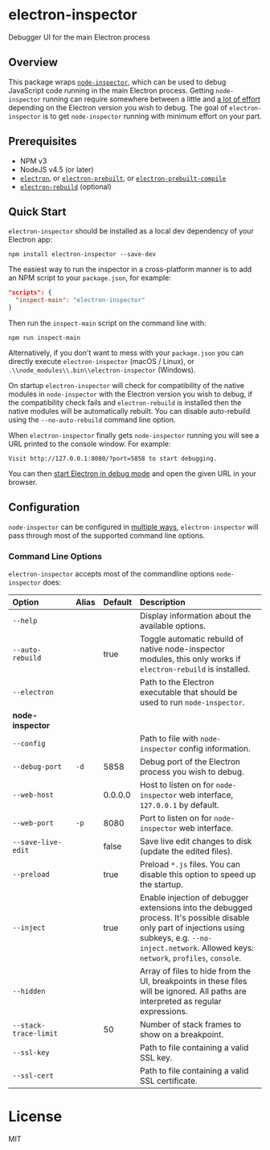 # electron-inspector
Debugger UI for the main Electron process

## Overview

This package wraps [`node-inspector`][node-inspector-npm], which can be used to debug JavaScript
code running in the main Electron process. Getting `node-inspector` running can require somewhere
between a little and [a lot of effort][node-inspector-electron-v13x] depending on the Electron
version you wish to debug. The goal of `electron-inspector` is to get `node-inspector` running
with minimum effort on your part.

[node-inspector-npm]: https://www.npmjs.com/package/node-inspector
[node-inspector-electron-v13x]: http://vadim.macagon.com/blog/2016/09/11/rebuilding-node-inspector-for-electron-v13x/

## Prerequisites

- NPM v3
- NodeJS v4.5 (or later)
- [`electron`][electron-npm], or [`electron-prebuilt`][electron-prebuilt-npm], or [`electron-prebuilt-compile`][electron-prebuilt-compile-npm]
- [`electron-rebuild`][electron-rebuild-npm] (optional)

[electron-npm]: https://www.npmjs.com/package/electron
[electron-prebuilt-npm]: https://www.npmjs.com/package/electron-prebuilt
[electron-prebuilt-compile-npm]: https://www.npmjs.com/package/electron-prebuilt-compile
[electron-rebuild-npm]: https://www.npmjs.com/package/electron-rebuild

## Quick Start

`electron-inspector` should be installed as a local dev dependency of your Electron app: 

```shell
npm install electron-inspector --save-dev
```

The easiest way to run the inspector in a cross-platform manner is to add an NPM script to your
`package.json`, for example:

```json
"scripts": {
  "inspect-main": "electron-inspector"
}
```

Then run the `inspect-main` script on the command line with:

```shell
npm run inspect-main
```

Alternatively, if you don't want to mess with your `package.json` you can directly execute
`electron-inspector` (macOS / Linux), or `.\\node_modules\\.bin\\electron-inspector` (Windows).

On startup `electron-inspector` will check for compatibility of the native modules in
`node-inspector` with the Electron version you wish to debug, if the compatibility check
fails and `electron-rebuild` is installed then the native modules will be automatically
rebuilt. You can disable auto-rebuild using the `--no-auto-rebuild` command line option.

When `electron-inspector` finally gets `node-inspector` running you will see a URL printed to the
console window. For example:

```shell
Visit http://127.0.0.1:8080/?port=5858 to start debugging.
```

You can then [start Electron in debug mode][electron-debug] and open the given URL in your browser.

[electron-debug]: http://electron.atom.io/docs/tutorial/debugging-main-process/#enable-debug-mode-for-electron 

## Configuration

`node-inspector` can be configured in [multiple ways][node-inspector-config], `electron-inspector`
will pass through most of the supported command line options.

[node-inspector-config]: https://www.npmjs.com/package/node-inspector#configuration

### Command Line Options

`electron-inspector` accepts most of the commandline options `node-inspector` does:

<table>
  <thead>
    <tr>
      <th align="left" width="25%">Option</th>
      <th align="left">Alias</th>
      <th align="left">Default</th>
      <th align="left">Description</th>
    </tr>
  </thead>
  <tbody>
    <tr>
      <td><code>--help</code></td>
      <td/>
      <td/>
      <td>
        Display information about the available options.
      </td>
    </tr>
    <tr>
      <td><code>--auto-rebuild</code></td>
      <td/>
      <td>true</td>
      <td>
        Toggle automatic rebuild of native node-inspector modules, this only works if
        <code>electron-rebuild</code> is installed.
      </td>
    </tr>
    <tr>
      <td><code>--electron</code></td>
      <td/>
      <td/>
      <td>
        Path to the Electron executable that should be used to run <code>node-inspector</code>.
      </td>
    </tr>
    <tr>
      <td><b>node-inspector</b></td>
      <td/>
      <td/>
      <td/>
    </tr>
    <tr>
      <td><code>--config</code></td>
      <td/>
      <td/>
      <td>
        Path to file with <code>node-inspector</code> config information.
      </td>
    </tr>
    <tr>
      <td><code>--debug-port</code></td>
      <td>
        <code>-d</code>
      </td>
      <td>5858</td>
      <td>
        Debug port of the Electron process you wish to debug.
      </td>
    </tr>
    <tr>
      <td><code>--web-host</code></td>
      <td/>
      <td>0.0.0.0</td>
      <td>
        Host to listen on for <code>node-inspector</code> web interface, <code>127.0.0.1</code> by
        default.
      </td>
    </tr>
    <tr>
      <td><code>--web-port</code></td>
      <td>
        <code>-p</code>
      </td>
      <td>8080</td>
      <td>
        Port to listen on for <code>node-inspector</code> web interface.
      </td>
    </tr>
    <tr>
      <td><code>--save-live-edit</code></td>
      <td/>
      <td>false</td>
      <td>
        Save live edit changes to disk (update the edited files).
      </td>
    </tr>
    <tr>
      <td><code>--preload</code></td>
      <td/>
      <td>true</td>
      <td>
        Preload <code>*.js</code> files. You can disable this option to speed up the startup.
      </td>
    </tr>
    <tr>
      <td><code>--inject</code></td>
      <td/>
      <td>true</td>
      <td>
        Enable injection of debugger extensions into the debugged process. It's possible disable only
        part of injections using subkeys, e.g. <code>--no-inject.network</code>.
        Allowed keys: <code>network</code>, <code>profiles</code>, <code>console</code>.
    </tr>
    <tr>
      <td><code>--hidden</code></td>
      <td/>
      <td/>
      <td>
        Array of files to hide from the UI, breakpoints in these files will be ignored. All paths are
        interpreted as regular expressions.
      </td>
    </tr>
    <tr>
      <td><code>--stack-trace-limit</code></td>
      <td/>
      <td>
        50
      </td>
      <td>
        Number of stack frames to show on a breakpoint.
      </td>
    </tr>
    <tr>
      <td><code>--ssl-key</code></td>
      <td/>
      <td/>
      <td>
        Path to file containing a valid SSL key.
      </td>
    </tr>
    <tr>
      <td><code>--ssl-cert</code></td>
      <td/>
      <td/>
      <td>
        Path to file containing a valid SSL certificate.
      </td>
    </tr>
  </tbody>
</table>

# License

MIT
